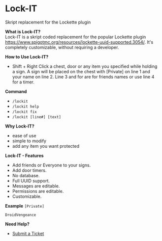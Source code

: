 # Lock-IT
Skript replacement for the Lockette plugin

<strong>What is Lock-IT?</strong><br>
Lock-IT is a skript coded replacement for the popular Lockette plugin https://www.spigotmc.org/resources/lockette-uuid-supported.3054/. It's completely customizable, without requiring a developer.

<strong>How to Use Lock-IT?</strong>
- Shift + Right Click a chest, door or any item you specified while holding a sign. A sign will be placed on the chest with [Private] on line 1 and your name on line 2. Line 3 and for are for friends names or use line 4 for a timer.

<strong>Command</strong>
- <code>/lockit</code>
- <code>/lockit help</code>
- <code>/lockit fix</code>
- <code>/lockit [line#] [text]</code>

<strong>Why Lock-IT?</strong>
- ease of use
- simple to modify
- add any item you want protected

<strong>Lock-IT - Features</strong>
- Add friends or Everyone to your signs.
- Add door timers.
- No database.
- Full UUID support.
- Messages are editable.
- Permissions are editable.
- Customizable.

<strong>Example</strong>
<code>[Private]<br>
    DroidVengeance</code>

<strong>Need Help?</strong>
- <a href="https://helpdesk.droidvengeance.com">Submit a Ticket</a>
